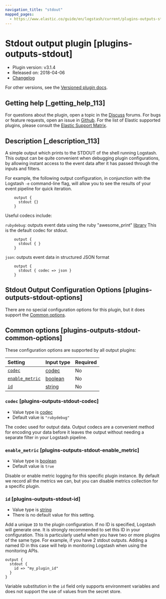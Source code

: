 ```yaml
---
navigation_title: "stdout"
mapped_pages:
  - https://www.elastic.co/guide/en/logstash/current/plugins-outputs-stdout.html
---
```


# Stdout output plugin [plugins-outputs-stdout]

* Plugin version: v3.1.4
* Released on: 2018-04-06
* [Changelog](https://github.com/logstash-plugins/logstash-output-stdout/blob/v3.1.4/CHANGELOG.md)

For other versions, see the [Versioned plugin docs](https://www.elastic.co/guide/en/logstash-versioned-plugins/current/output-stdout-index.html).

## Getting help [_getting_help_113]

For questions about the plugin, open a topic in the [Discuss](http://discuss.elastic.co) forums. For bugs or feature requests, open an issue in [Github](https://github.com/logstash-plugins/logstash-output-stdout). For the list of Elastic supported plugins, please consult the [Elastic Support Matrix](https://www.elastic.co/support/matrix#logstash_plugins).

## Description [_description_113]

A simple output which prints to the STDOUT of the shell running Logstash. This output can be quite convenient when debugging plugin configurations, by allowing instant access to the event data after it has passed through the inputs and filters.

For example, the following output configuration, in conjunction with the Logstash `-e` command-line flag, will allow you to see the results of your event pipeline for quick iteration.

```
    output {
      stdout {}
    }
```

Useful codecs include:

`rubydebug`: outputs event data using the ruby "awesome\_print" [library](http://rubygems.org/gems/awesome_print) This is the default codec for stdout.

```
    output {
      stdout { }
    }
```

`json`: outputs event data in structured JSON format

```
    output {
      stdout { codec => json }
    }
```

## Stdout Output Configuration Options [plugins-outputs-stdout-options]

There are no special configuration options for this plugin, but it does support the [Common options](plugins-outputs-stdout.md#plugins-outputs-stdout-common-options).

## Common options [plugins-outputs-stdout-common-options]

These configuration options are supported by all output plugins:

| Setting | Input type | Required |
| :- | :- | :- |
| [`codec`](plugins-outputs-stdout.md#plugins-outputs-stdout-codec) | [codec](value-types.md#codec) | No |
| [`enable_metric`](plugins-outputs-stdout.md#plugins-outputs-stdout-enable_metric) | [boolean](value-types.md#boolean) | No |
| [`id`](plugins-outputs-stdout.md#plugins-outputs-stdout-id) | [string](value-types.md#string) | No |

### `codec` [plugins-outputs-stdout-codec]

* Value type is [codec](value-types.md#codec)
* Default value is `"rubydebug"`

The codec used for output data. Output codecs are a convenient method for encoding your data before it leaves the output without needing a separate filter in your Logstash pipeline.

### `enable_metric` [plugins-outputs-stdout-enable_metric]

* Value type is [boolean](value-types.md#boolean)
* Default value is `true`

Disable or enable metric logging for this specific plugin instance. By default we record all the metrics we can, but you can disable metrics collection for a specific plugin.

### `id` [plugins-outputs-stdout-id]

* Value type is [string](value-types.md#string)
* There is no default value for this setting.

Add a unique `ID` to the plugin configuration. If no ID is specified, Logstash will generate one. It is strongly recommended to set this ID in your configuration. This is particularly useful when you have two or more plugins of the same type. For example, if you have 2 stdout outputs. Adding a named ID in this case will help in monitoring Logstash when using the monitoring APIs.

```
output {
  stdout {
    id => "my_plugin_id"
  }
}
```

Variable substitution in the `id` field only supports environment variables and does not support the use of values from the secret store.
